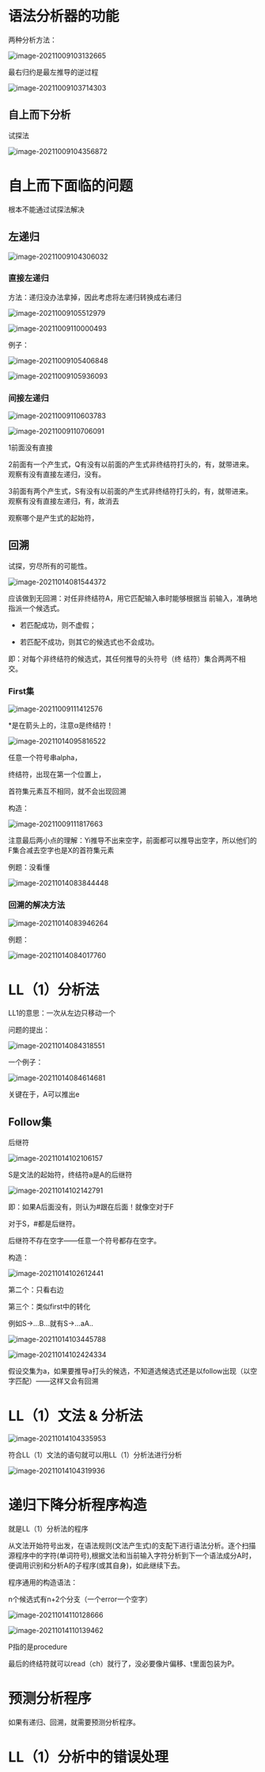 # 语法分析器的功能

两种分析方法：

![image-20211009103132665](ch4语法分析-自上而下.assets/image-20211009103132665.png)

最右归约是最左推导的逆过程

![image-20211009103714303](ch4语法分析-自上而下.assets/image-20211009103714303.png)

## 自上而下分析

试探法

![image-20211009104356872](ch4语法分析-自上而下.assets/image-20211009104356872.png)





# 自上而下面临的问题

根本不能通过试探法解决

## 左递归

![image-20211009104306032](ch4语法分析-自上而下.assets/image-20211009104306032.png)

### 直接左递归

方法：递归没办法拿掉，因此考虑将左递归转换成右递归

![image-20211009105512979](ch4语法分析-自上而下.assets/image-20211009105512979.png)

![image-20211009110000493](ch4语法分析-自上而下.assets/image-20211009110000493.png)



例子：

![image-20211009105406848](ch4语法分析-自上而下.assets/image-20211009105406848.png)

![image-20211009105936093](ch4语法分析-自上而下.assets/image-20211009105936093.png)

### 间接左递归

![image-20211009110603783](ch4语法分析-自上而下.assets/image-20211009110603783.png)



![image-20211009110706091](ch4语法分析-自上而下.assets/image-20211009110706091.png)

1前面没有直接

2前面有一个产生式，Q有没有以前面的产生式非终结符打头的，有，就带进来。观察有没有直接左递归，没有。

3前面有两个产生式，S有没有以前面的产生式非终结符打头的，有，就带进来。观察有没有直接左递归，有，故消去

观察哪个是产生式的起始符，



## 回溯

试探，穷尽所有的可能性。

![image-20211014081544372](ch4语法分析-自上而下.assets/image-20211014081544372.png)

应该做到无回溯：对任非终结符A，用它匹配输入串时能够根据当 前输入，准确地指派一个候选式。

- 若匹配成功，则不虚假； 

- 若匹配不成功，则其它的候选式也不会成功。

即：对每个非终结符的候选式，其任何推导的头符号（终 结符）集合两两不相交。

### First集

![image-20211009111412576](ch4语法分析-自上而下.assets/image-20211009111412576.png)

*是在箭头上的，注意α是终结符！

![image-20211014095816522](ch4语法分析-自上而下.assets/image-20211014095816522.png)

任意一个符号串alpha，

终结符，出现在第一个位置上，

首符集元素互不相同，就不会出现回溯

构造：

![image-20211009111817663](ch4语法分析-自上而下.assets/image-20211009111817663.png)

注意最后两小点的理解：Yi推导不出来空字，前面都可以推导出空字，所以他们的F集合减去空字也是X的首符集元素

例题：没看懂

![image-20211014083844448](ch4语法分析-自上而下.assets/image-20211014083844448.png)

### 回溯的解决方法

![image-20211014083946264](ch4语法分析-自上而下.assets/image-20211014083946264.png)

例题：

![image-20211014084017760](ch4语法分析-自上而下.assets/image-20211014084017760.png)



# LL（1）分析法

LL1的意思：一次从左边只移动一个

问题的提出：

![image-20211014084318551](ch4语法分析-自上而下.assets/image-20211014084318551.png)

一个例子：

![image-20211014084614681](ch4语法分析-自上而下.assets/image-20211014084614681.png)

关键在于，A可以推出e

## Follow集

后继符

![image-20211014102106157](ch4语法分析-自上而下.assets/image-20211014102106157.png)

S是文法的起始符，终结符a是A的后继符

![image-20211014102142791](ch4语法分析-自上而下.assets/image-20211014102142791.png)

即：如果A后面没有，则认为#跟在后面！就像空对于F

对于S，#都是后继符。

后继符不存在空字——任意一个符号都存在空字。

构造：

![image-20211014102612441](ch4语法分析-自上而下.assets/image-20211014102612441.png)

第二个：只看右边

第三个：类似first中的转化

例如S->...B...就有S->...aA..

![image-20211014103445788](ch4语法分析-自上而下.assets/image-20211014103445788.png)











![image-20211014102424334](ch4语法分析-自上而下.assets/image-20211014102424334.png)

假设交集为a，如果要推导a打头的候选，不知道选候选式还是以follow出现（以空字匹配）——这样又会有回溯



# LL（1）文法 & 分析法

![image-20211014104335953](ch4语法分析-自上而下.assets/image-20211014104335953.png)

符合LL（1）文法的语句就可以用LL（1）分析法进行分析

![image-20211014104319936](ch4语法分析-自上而下.assets/image-20211014104319936.png)



# 递归下降分析程序构造

就是LL（1）分析法的程序

从文法开始符号出发，在语法规则(文法产生式)的支配下进行语法分析。逐个扫描源程序中的字符(单词符号),根据文法和当前输入字符分析到下一个语法成分A时，便调用识别和分析A的子程序(或其自身)，如此继续下去。



程序通用的构造语法：

n个候选式有n+2个分支（一个error一个空字）

![image-20211014110128666](ch4语法分析-自上而下.assets/image-20211014110128666.png)

![image-20211014110139462](ch4语法分析-自上而下.assets/image-20211014110139462.png)

P指的是procedure

最后的终结符就可以read（ch）就行了，没必要像片偏移、t里面包装为P。

# 预测分析程序

如果有递归、回溯，就需要预测分析程序。















# LL（1）分析中的错误处理

